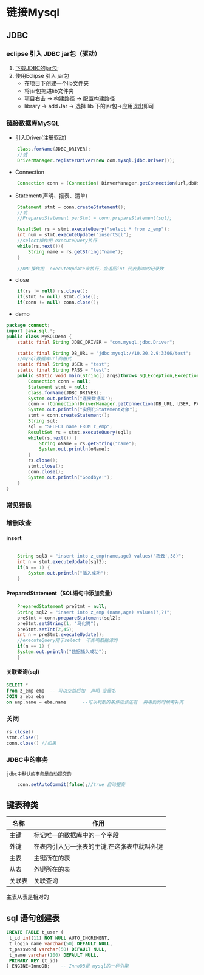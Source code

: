 # 链接Mysql

## JDBC

### eclipse 引入 JDBC jar包（驱动）

1. [下载JDBC的jar包](mysql-connector-java-5.1.39-bin.jar);
2. 使用Eclipse 引入 jar包
    * 在项目下创建一个lib文件夹
    * 将jar包拖进lib文件夹
    * 项目右击 -> 构建路径 -> 配置构建路径
    * library -> add Jar -> 选择 lib 下的jar包->应用退出即可

### 链接数据库MySQL

* 引入Driver(注册驱动)

```java
    Class.forName(JDBC_DRIVER);
    //或
    DriverManager.registerDriver(new com.mysql.jdbc.Driver());
```

* Connection

```java
    Connection conn = (Connection) DirverManager.getConnection(url,dbUser,dbPassword);
```

* Statement(声明、报表、清单)

```java
    Statement stmt = conn.createStatement();
    //或
    //PreparedStatement perStmt = conn.prepareStatement(sql);

    ResultSet rs = stmt.executeQuery("select * from z_emp");
    int num = stmt.executeUpdate("insertSql");
    //select操作用 executeQuery执行
    while(rs.next()){
        String name = rs.getString("name");
    }

    //DML操作用  executeUpdate来执行，会返回int 代表影响的记录数
```

* close

```java
    if(rs != null) rs.close();
    if(stmt != null) stmt.close();
    if(conn != null) conn.close();
```

* demo

```java
package connect;
import java.sql.*;
public class MySQLDemo {
    static final String JDBC_DRIVER = "com.mysql.jdbc.Driver";

    static final String DB_URL = "jdbc:mysql://10.20.2.9:3306/test";
    //mySql数据库url的格式
    static final String USER = "test";
    static final String PASS = "test";
    public static void main(String[] args)throws SQLException,Exception {
        Connection conn = null;
        Statement stmt = null;
        Class.forName(JDBC_DRIVER);
        System.out.println("连接数据库");
        conn = (Connection)DriverManager.getConnection(DB_URL, USER, PASS);
        System.out.println("实例化Statement对象");
        stmt = conn.createStatement();
        String sql;
        sql = "SELECT name FROM z_emp";
        ResultSet rs = stmt.executeQuery(sql);
        while(rs.next()) {
            String oName = rs.getString("name");
            System.out.println(oName);
        }
        rs.close();
        stmt.close();
        conn.close();
        System.out.println("Goodbye!");
    }
}
```

### 常见错误

### 增删改查

#### insert

```java

    String sql3 = "insert into z_emp(name,age) values('马云',58)";
    int n = stmt.executeUpdate(sql3);
    if(n == 1) {
        System.out.println("插入成功");
    }
```

#### PreparedStatement（SQL语句中添加变量）

```java
    PreparedStatement preStmt = null;
    String sql2 = "insert into z_emp (name,age) values(?,?)";
    preStmt = conn.prepareStatement(sql2);
    preStmt.setString(1, "马化腾");
    preStmt.setInt(2,45);
    int n = preStmt.executeUpdate();
    //executeQuery用于select  不影响数据源的
    if(n == 1) {
    System.out.println("数据插入成功");
    }
```

#### 关联查询(sql)

```sql
SELECT *
from z_emp emp  -- 可以空格后加  声明 变量名
JOIN z_eba eba
on emp.name = eba.name      --可以判断的条件应该还有  再用到的时候再补充
```

### 关闭

```java
rs.close()
stmt.close()
conn.close() //如果
```

### JDBC中的事务

    jdbc中默认的事务是自动提交的

```java
    conn.setAutoCommit(false);//true 自动提交
```

## 键表种类

名称 | 作用
-|-
主键 | 标记唯一的数据库中的一个字段
外键 | 在表内引入另一张表的主键,在这张表中就叫外键
主表 | 主键所在的表
从表 | 外键所在的表
关联表 | 关联查询

主表从表是相对的

## sql 语句创建表

```sql
CREATE TABLE t_user (
 t_id int(11) NOT NULL AUTO_INCREMENT,
 t_login_name varchar(50) DEFAULT NULL,
 t_password varchar(50) DEFAULT NULL,
 t_name varchar(100) DEFAULT NULL,
 PRIMARY KEY (t_id)
) ENGINE=InnoDB;    -- InnoDB是 mysql的一种引擎
```